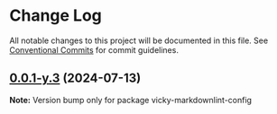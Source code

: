 # Change Log

All notable changes to this project will be documented in this file.
See [Conventional Commits](https://conventionalcommits.org) for commit guidelines.

## [0.0.1-y.3](https://github.com/Ting-YA-Yang/my-spec/compare/v0.0.1-y.2...v0.0.1-y.3) (2024-07-13)

**Note:** Version bump only for package vicky-markdownlint-config
